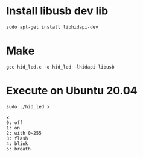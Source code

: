 
# Install libusb dev lib
`sudo apt-get install libhidapi-dev`

# Make
`gcc hid_led.c -o hid_led -lhidapi-libusb`

# Execute on Ubuntu 20.04
`sudo ./hid_led x`

```
x
0: off
1: on
2: with 0~255
3: flash
4: blink
5: breath
```
